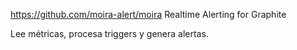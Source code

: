 https://github.com/moira-alert/moira
Realtime Alerting for Graphite

Lee métricas, procesa triggers y genera alertas.
